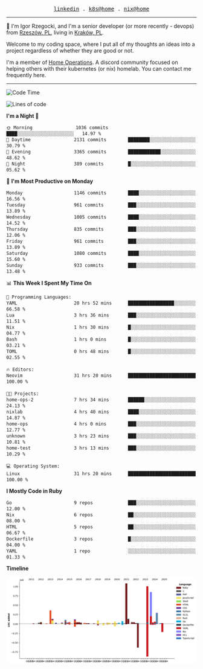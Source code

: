 <p align="center">
  <samp>
    <a href="https://www.linkedin.com/in/ajgon">linkedin</a> .
    <a href="https://github.com/deedee-ops/k8s-gitops">k8s@home</a> .
    <a href="https://github.com/deedee-ops/nixlab">nix@home</a>
  </samp>
</p>

----------------------------------------------------------------

:wave: I'm Igor Rzegocki, and I'm a senior developer (or more recently - devops) from [Rzeszów, PL](https://en.wikipedia.org/wiki/Rzesz%C3%B3w), living in [Kraków, PL](https://en.wikipedia.org/wiki/Krak%C3%B3w).

Welcome to my coding space, where I put all of my thoughts an ideas into a project regardless of whether they are good or not.

I'm a member of [Home Operations](https://discord.gg/home-operations). A discord community focused on helping others with their kubernetes (or nix) homelab. You can contact me frequently here.

----------------------------------------------------------------

<!--START_SECTION:waka-->
![Code Time](http://img.shields.io/badge/Code%20Time-545%20hrs%2017%20mins-blue)

![Lines of code](https://img.shields.io/badge/From%20Hello%20World%20I%27ve%20Written-5.1%20million%20lines%20of%20code-blue)

**I'm a Night 🦉** 

```text
🌞 Morning                1036 commits        ████░░░░░░░░░░░░░░░░░░░░░   14.97 % 
🌆 Daytime                2131 commits        ████████░░░░░░░░░░░░░░░░░   30.79 % 
🌃 Evening                3365 commits        ████████████░░░░░░░░░░░░░   48.62 % 
🌙 Night                  389 commits         █░░░░░░░░░░░░░░░░░░░░░░░░   05.62 % 
```
📅 **I'm Most Productive on Monday** 

```text
Monday                   1146 commits        ████░░░░░░░░░░░░░░░░░░░░░   16.56 % 
Tuesday                  961 commits         ███░░░░░░░░░░░░░░░░░░░░░░   13.89 % 
Wednesday                1005 commits        ████░░░░░░░░░░░░░░░░░░░░░   14.52 % 
Thursday                 835 commits         ███░░░░░░░░░░░░░░░░░░░░░░   12.06 % 
Friday                   961 commits         ███░░░░░░░░░░░░░░░░░░░░░░   13.89 % 
Saturday                 1080 commits        ████░░░░░░░░░░░░░░░░░░░░░   15.60 % 
Sunday                   933 commits         ███░░░░░░░░░░░░░░░░░░░░░░   13.48 % 
```


📊 **This Week I Spent My Time On** 

```text
💬 Programming Languages: 
YAML                     20 hrs 52 mins      █████████████████░░░░░░░░   66.58 % 
Lua                      3 hrs 36 mins       ███░░░░░░░░░░░░░░░░░░░░░░   11.51 % 
Nix                      1 hrs 30 mins       █░░░░░░░░░░░░░░░░░░░░░░░░   04.77 % 
Bash                     1 hrs 0 mins        █░░░░░░░░░░░░░░░░░░░░░░░░   03.21 % 
TOML                     0 hrs 48 mins       █░░░░░░░░░░░░░░░░░░░░░░░░   02.55 % 

🔥 Editors: 
Neovim                   31 hrs 20 mins      █████████████████████████   100.00 % 

🐱‍💻 Projects: 
home-ops-2               7 hrs 34 mins       ██████░░░░░░░░░░░░░░░░░░░   24.13 % 
nixlab                   4 hrs 40 mins       ████░░░░░░░░░░░░░░░░░░░░░   14.87 % 
home-ops                 4 hrs 0 mins        ███░░░░░░░░░░░░░░░░░░░░░░   12.77 % 
unknown                  3 hrs 23 mins       ███░░░░░░░░░░░░░░░░░░░░░░   10.81 % 
home-test                3 hrs 13 mins       ███░░░░░░░░░░░░░░░░░░░░░░   10.29 % 

💻 Operating System: 
Linux                    31 hrs 20 mins      █████████████████████████   100.00 % 
```

**I Mostly Code in Ruby** 

```text
Go                       9 repos             ███░░░░░░░░░░░░░░░░░░░░░░   12.00 % 
Nix                      6 repos             ██░░░░░░░░░░░░░░░░░░░░░░░   08.00 % 
HTML                     5 repos             ██░░░░░░░░░░░░░░░░░░░░░░░   06.67 % 
Dockerfile               3 repos             █░░░░░░░░░░░░░░░░░░░░░░░░   04.00 % 
YAML                     1 repo              ░░░░░░░░░░░░░░░░░░░░░░░░░   01.33 % 
```



**Timeline**

![Lines of Code chart](https://raw.githubusercontent.com/ajgon/ajgon/master/assets/bar_graph.png)


<!--END_SECTION:waka-->
